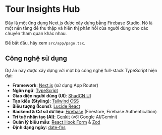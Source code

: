 # Tour Insights Hub

Đây là một ứng dụng Next.js được xây dựng bằng Firebase Studio. Nó là một nền tảng để thu thập và hiển thị phản hồi của người dùng cho các chuyến tham quan khác nhau.

Để bắt đầu, hãy xem `src/app/page.tsx`.

## Công nghệ sử dụng

Dự án này được xây dựng với một bộ công nghệ full-stack TypeScript hiện đại:

*   **Framework**: [Next.js](https://nextjs.org/) (sử dụng App Router)
*   **Ngôn ngữ**: [TypeScript](https://www.typescriptlang.org/)
*   **Giao diện người dùng (UI)**: [ShadCN UI](https://ui.shadcn.com/)
*   **Tạo kiểu (Styling)**: [Tailwind CSS](https://tailwindcss.com/)
*   **Biểu tượng (Icons)**: [Lucide React](https://lucide.dev/)
*   **Backend & Cơ sở dữ liệu**: [Firebase](https://firebase.google.com/) (Firestore, Firebase Authentication)
*   **Trí tuệ nhân tạo (AI)**: [Genkit](https://firebase.google.com/docs/genkit) (với Google AI/Gemini)
*   **Quản lý biểu mẫu**: [React Hook Form](https://react-hook-form.com/) & [Zod](https://zod.dev/)
*   **Định dạng ngày**: [date-fns](https://date-fns.org/)
